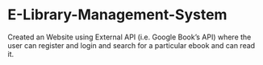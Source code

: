# E-Library-Management-System
Created an Website using External API (i.e. Google Book’s API) where the user can register and login and search for a particular ebook and can read it.
